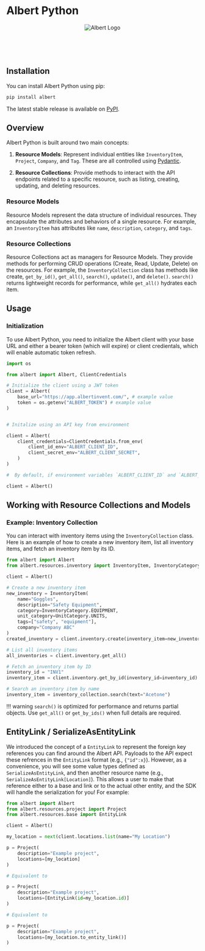 # Albert Python

<div align="center">
    <img src="assets/Wordmark_Black.png" alt="Albert Logo" style="max-width: 300px; margin-bottom: 4rem;">
</div>

## Installation

You can install Albert Python using pip:

```bash
pip install albert
```

The latest stable release is available on [PyPI](https://pypi.org/project/albert/).

## Overview
Albert Python is built around two main concepts:

1. **Resource Models**: Represent individual entities like `InventoryItem`, `Project`, `Company`, and `Tag`. These are all controlled using [Pydantic](https://docs.pydantic.dev/).

2. **Resource Collections**: Provide methods to interact with the API endpoints related to a specific resource, such as listing, creating, updating, and deleting resources.

### Resource Models
Resource Models represent the data structure of individual resources. They encapsulate the attributes and behaviors of a single resource. For example, an `InventoryItem` has attributes like `name`, `description`, `category`, and `tags`.

### Resource Collections
Resource Collections act as managers for Resource Models. They provide methods for performing CRUD operations (Create, Read, Update, Delete) on the resources. For example, the `InventoryCollection` class has methods like create, `get_by_id()`, `get_all()`, `search()`, `update()`, and `delete()`. `search()` returns lightweight records for performance, while `get_all()` hydrates each item.

## Usage
### Initialization
To use Albert Python, you need to initialize the Albert client with your base URL and either a bearer token (which will expire) or client credientals, which will enable automatic token refresh.

```python
import os

from albert import Albert, ClientCredentials

# Initialize the client using a JWT token
client = Albert(
    base_url="https://app.albertinvent.com/", # example value
    token = os.getenv("ALBERT_TOKEN") # example value
)


# Initalize using an API key from environment

client = Albert(
    client_credentials=ClientCredentials.from_env(
        client_id_env="ALBERT_CLIENT_ID",
        client_secret_env="ALBERT_CLIENT_SECRET",
    )
)

#  By default, if environment variables `ALBERT_CLIENT_ID` and `ALBERT_CLIENT_SECRET` are set, you can simply do:

client = Albert()
```

## Working with Resource Collections and Models
### Example: Inventory Collection
You can interact with inventory items using the `InventoryCollection` class. Here is an example of how to create a new inventory item, list all inventory items, and fetch an inventory item by its ID.

```python
from albert import Albert
from albert.resources.inventory import InventoryItem, InventoryCategory, UnitCategory

client = Albert()

# Create a new inventory item
new_inventory = InventoryItem(
    name="Goggles",
    description="Safety Equipment",
    category=InventoryCategory.EQUIPMENT,
    unit_category=UnitCategory.UNITS,
    tags=["safety", "equipment"],
    company="Company ABC"
)
created_inventory = client.inventory.create(inventory_item=new_inventory)

# List all inventory items
all_inventories = client.inventory.get_all()

# Fetch an inventory item by ID
inventory_id = "INV1"
inventory_item = client.inventory.get_by_id(inventory_id=inventory_id)

# Search an inventory item by name
inventory_item = inventory_collection.search(text="Acetone")
```

!!! warning
    ``search()`` is optimized for performance and returns partial objects.
    Use ``get_all()`` or ``get_by_ids()`` when full details are required.

## EntityLink / SerializeAsEntityLink

We introduced the concept of a `EntityLink` to represent the foreign key references you can find around the Albert API. Payloads to the API expect these refrences in the `EntityLink` format (e.g., `{"id":x}`). However, as a convenience, you will see some value types defined as `SerializeAsEntityLink`, and then another resource name (e.g., `SerializeAsEntityLink[Location]`). This allows a user to make that reference either to a base and link or to the actual other entity, and the SDK will handle the serialization for you! For example:

```python
from albert import Albert
from albert.resources.project import Project
from albert.resources.base import EntityLink

client = Albert()

my_location = next(client.locations.list(name="My Location")

p = Project(
    description="Example project",
    locations=[my_location]
)

# Equivalent to

p = Project(
    description="Example project",
    locations=[EntityLink(id=my_location.id)]
)

# Equivalent to

p = Project(
    description="Example project",
    locations=[my_location.to_entity_link()]
)
```